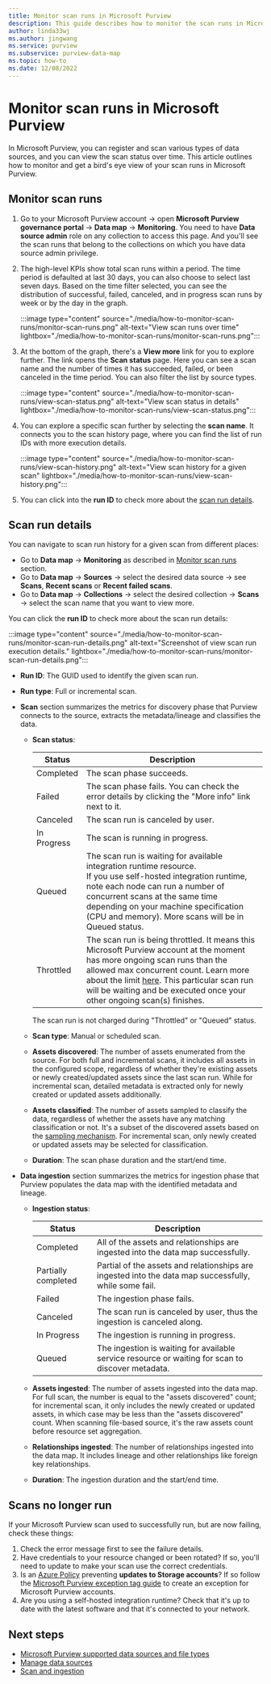 ```yaml
---
title: Monitor scan runs in Microsoft Purview
description: This guide describes how to monitor the scan runs in Microsoft Purview. 
author: linda33wj
ms.author: jingwang
ms.service: purview
ms.subservice: purview-data-map
ms.topic: how-to
ms.date: 12/08/2022
---
```


# Monitor scan runs in Microsoft Purview

In Microsoft Purview, you can register and scan various types of data sources, and you can view the scan status over time. This article outlines how to monitor and get a bird's eye view of your scan runs in Microsoft Purview.

## Monitor scan runs

1. Go to your Microsoft Purview account -> open **Microsoft Purview governance portal** -> **Data map** -> **Monitoring**. You need to have **Data source admin** role on any collection to access this page. And you'll see the scan runs that belong to the collections on which you have data source admin privilege.

1. The high-level KPIs show total scan runs within a period. The time period is defaulted at last 30 days, you can also choose to select last seven days. Based on the time filter selected, you can see the distribution of successful, failed, canceled, and in progress scan runs by week or by the day in the graph.

    :::image type="content" source="./media/how-to-monitor-scan-runs/monitor-scan-runs.png" alt-text="View scan runs over time"  lightbox="./media/how-to-monitor-scan-runs/monitor-scan-runs.png":::

1. At the bottom of the graph, there's a **View more** link for you to explore further. The link opens the **Scan status** page. Here you can see a scan name and the number of times it has succeeded, failed, or been canceled in the time period. You can also filter the list by source types.

    :::image type="content" source="./media/how-to-monitor-scan-runs/view-scan-status.png" alt-text="View scan status in details"  lightbox="./media/how-to-monitor-scan-runs/view-scan-status.png":::

1. You can explore a specific scan further by selecting the **scan name**. It connects you to the scan history page, where you can find the list of run IDs with more execution details.

    :::image type="content" source="./media/how-to-monitor-scan-runs/view-scan-history.png" alt-text="View scan history for a given scan"  lightbox="./media/how-to-monitor-scan-runs/view-scan-history.png"::: 

1. You can click into the **run ID** to check more about the [scan run details](#scan-run-details). 

## Scan run details

You can navigate to scan run history for a given scan from different places:

- Go to **Data map** -> **Monitoring** as described in [Monitor scan runs](#monitor-scan-runs) section.
- Go to **Data map** -> **Sources** -> select the desired data source -> see **Scans**, **Recent scans** or **Recent failed scans**.
- Go to **Data map** -> **Collections** -> select the desired collection -> **Scans** -> select the scan name that you want to view more.

You can click the **run ID** to check more about the scan run details:

:::image type="content" source="./media/how-to-monitor-scan-runs/monitor-scan-run-details.png" alt-text="Screenshot of view scan run execution details."  lightbox="./media/how-to-monitor-scan-runs/monitor-scan-run-details.png":::

- **Run ID**: The GUID used to identify the given scan run.

- **Run type**: Full or incremental scan.

- **Scan** section summarizes the metrics for discovery phase that Purview connects to the source, extracts the metadata/lineage and classifies the data.

    - **Scan status**:

        | Status      | Description                                                  |
        | ----------- | ------------------------------------------------------------ |
        | Completed   | The scan phase succeeds.                                     |
        | Failed      | The scan phase fails. You can check the error details by clicking the "More info" link next to it. |
        | Canceled    | The scan run is canceled by user.                           |
        | In Progress | The scan is running in progress.                             |
        | Queued      | The scan run is waiting for available integration runtime resource.<br>If you use self-hosted integration runtime, note each node can run a number of concurrent scans at the same time depending on your machine specification (CPU and memory). More scans will be in Queued status. |
        | Throttled   | The scan run is being throttled. It means this Microsoft Purview account at the moment has more ongoing scan runs than the allowed max concurrent count. Learn more about the limit [here](how-to-manage-quotas.md). This particular scan run will be waiting and be executed once your other ongoing scan(s) finishes. |

        The scan run is not charged during "Throttled" or "Queued" status.

    - **Scan type**: Manual or scheduled scan.
    - **Assets discovered**: The number of assets enumerated from the source. For both full and incremental scans, it includes all assets in the configured scope, regardless of whether they're existing assets or newly created/updated assets since the last scan run. While for incremental scan, detailed metadata is extracted only for newly created or updated assets additionally.
    - **Assets classified**: The number of assets sampled to classify the data, regardless of whether the assets have any matching classification or not. It's a subset of the discovered assets based on the [sampling mechanism](microsoft-purview-connector-overview.md#sampling-data-for-classification). For incremental scan, only newly created or updated assets may be selected for classification.
    - **Duration**: The scan phase duration and the start/end time.

- **Data ingestion** section summarizes the metrics for ingestion phase that Purview populates the data map with the identified metadata and lineage.

    - **Ingestion status**:

        | Status              | Description                                                  |
        | ------------------- | ------------------------------------------------------------ |
        | Completed           | All of the assets and relationships are ingested into the data map successfully. |
        | Partially completed | Partial of the assets and relationships are ingested into the data map successfully, while some fail. |
        | Failed              | The ingestion phase fails.                                   |
        | Canceled            | The scan run is canceled by user, thus the ingestion is canceled along. |
        | In Progress         | The ingestion is running in progress.                        |
        | Queued              | The ingestion is waiting for available service resource or waiting for scan to discover metadata. |

    - **Assets ingested**: The number of assets ingested into the data map. For full scan, the number is equal to the "assets discovered" count; for incremental scan, it only includes the newly created or updated assets, in which case may be less than the "assets discovered" count. When scanning file-based source, it's the raw assets count before resource set aggregation.

    - **Relationships ingested**: The number of relationships ingested into the data map. It includes lineage and other relationships like foreign key relationships.

    - **Duration**: The ingestion duration and the start/end time.

## Scans no longer run

If your Microsoft Purview scan used to successfully run, but are now failing, check these things:

1. Check the error message first to see the failure details.
1. Have credentials to your resource changed or been rotated? If so, you'll need to update to make your scan use the correct credentials.
1. Is an [Azure Policy](../governance/policy/overview.md) preventing **updates to Storage accounts**? If so follow the [Microsoft Purview exception tag guide](create-azure-purview-portal-faq.md) to create an exception for Microsoft Purview accounts.
1. Are you using a self-hosted integration runtime? Check that it's up to date with the latest software and that it's connected to your network.

## Next steps

* [Microsoft Purview supported data sources and file types](azure-purview-connector-overview.md)
* [Manage data sources](manage-data-sources.md)
* [Scan and ingestion](concept-scans-and-ingestion.md)
